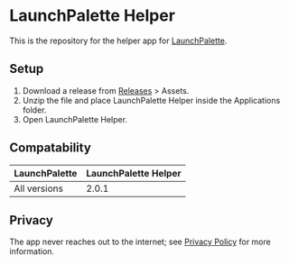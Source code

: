 # LaunchPalette Helper

This is the repository for the helper app for [LaunchPalette](https://apps.apple.com/app/6474854386).

## Setup

1. Download a release from [Releases](https://github.com/LaunchPalette/Helper/releases) > Assets.
2. Unzip the file and place LaunchPalette Helper inside the Applications folder.
3. Open LaunchPalette Helper.

## Compatability

| LaunchPalette | LaunchPalette Helper |
| ---- | ---- |
| All versions | 2.0.1 |

## Privacy

The app never reaches out to the internet; see [Privacy Policy](https://seungwoochoe.github.io/legal/projects/launchpalette/privacy) for more information.
